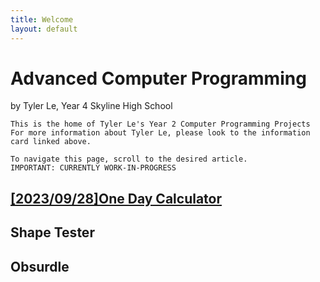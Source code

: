 ```yaml
---
title: Welcome
layout: default
---
```


# Advanced Computer Programming 

by Tyler Le, Year 4 Skyline High School

    This is the home of Tyler Le's Year 2 Computer Programming Projects
    For more information about Tyler Le, please look to the information card linked above.
    
    To navigate this page, scroll to the desired article.
    IMPORTANT: CURRENTLY WORK-IN-PROGRESS

## [[2023/09/28]One Day Calculator](https://tylerlecmd.github.io/LiteraryPortfolio/2023/03/14/htrllap.html)
## Shape Tester
## Obsurdle
